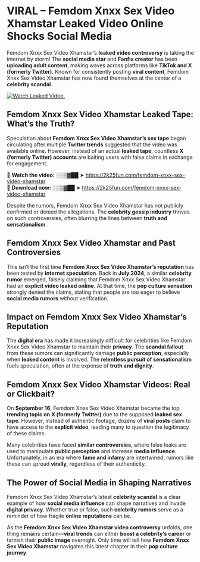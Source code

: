 # VIRAL – Femdom Xnxx Sex Video Xhamstar Leaked Video Online Shocks Social Media 

Femdom Xnxx Sex Video Xhamstar’s **leaked video controversy** is taking the internet by storm! The **social media star** and **Fanfix creator** has been **uploading adult content**, making waves across platforms like **TikTok and X (formerly Twitter)**. Known for consistently posting **viral content**, Femdom Xnxx Sex Video Xhamstar has now found themselves at the center of a **celebrity scandal**.  

[![Watch Leaked Video.](https://miro.medium.com/v2/resize:fit:828/format:webp/1*cilzJN44JGOrTw9NJCrNHA.gif "Watch Leaked Video")](https://2k25fun.com/femdom-xnxx-sex-video-xhamstar)

## **Femdom Xnxx Sex Video Xhamstar Leaked Tape: What’s the Truth?**  
Speculation about **Femdom Xnxx Sex Video Xhamstar’s sex tape** began circulating after multiple **Twitter trends** suggested that the video was available online. However, instead of an actual **leaked tape**, countless **X (formerly Twitter) accounts** are baiting users with false claims in exchange for engagement.  

🔹 **Watch the video:** ░░▒▓██ ➤ https://2k25fun.com/femdom-xnxx-sex-video-xhamstar  
🔹 **Download now:** ░░▒▓██ ➤ https://2k25fun.com/femdom-xnxx-sex-video-xhamstar  

Despite the rumors, Femdom Xnxx Sex Video Xhamstar has not publicly confirmed or denied the allegations. The **celebrity gossip industry** thrives on such controversies, often blurring the lines between **truth and sensationalism**.  

## **Femdom Xnxx Sex Video Xhamstar and Past Controversies**  
This isn’t the first time **Femdom Xnxx Sex Video Xhamstar’s reputation** has been tested by **internet speculation**. Back in **July 2024**, a similar **celebrity rumor** emerged, falsely claiming that Femdom Xnxx Sex Video Xhamstar had an **explicit video leaked online**. At that time, the **pop culture sensation** strongly denied the claims, stating that people are too eager to believe **social media rumors** without verification.  

## **Impact on Femdom Xnxx Sex Video Xhamstar’s Reputation**  
The **digital era** has made it increasingly difficult for celebrities like Femdom Xnxx Sex Video Xhamstar to maintain their **privacy**. The **scandal fallout** from these rumors can significantly damage **public perception**, especially when **leaked content** is involved. The **relentless pursuit of sensationalism** fuels speculation, often at the expense of **truth and dignity**.  

## **Femdom Xnxx Sex Video Xhamstar Videos: Real or Clickbait?**  
On **September 16**, Femdom Xnxx Sex Video Xhamstar became the top **trending topic on X (formerly Twitter)** due to the supposed **leaked sex tape**. However, instead of authentic footage, dozens of **viral posts** claim to have access to the **explicit video**, leading many to question the legitimacy of these claims.  

Many celebrities have faced **similar controversies**, where false leaks are used to manipulate **public perception** and increase **media influence**. Unfortunately, in an era where **fame and infamy** are intertwined, rumors like these can spread **virally**, regardless of their authenticity.  

## **The Power of Social Media in Shaping Narratives**  
Femdom Xnxx Sex Video Xhamstar’s latest **celebrity scandal** is a clear example of how **social media influence** can shape narratives and invade **digital privacy**. Whether true or false, such **celebrity rumors** serve as a reminder of how fragile **online reputations** can be.  

As the **Femdom Xnxx Sex Video Xhamstar video controversy** unfolds, one thing remains certain—**viral trends** can either **boost a celebrity’s career** or tarnish their **public image** overnight. Only time will tell how **Femdom Xnxx Sex Video Xhamstar** navigates this latest chapter in their **pop culture journey**. 